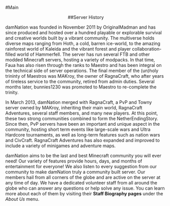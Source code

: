 ---
---
#Main



<div style="text-align: center;" markdown="1">
##Server History
</div>

damNation was founded in November 2011 by OriginalMadman and has since produced and hosted over a hundred playable or explorable survival and creative worlds built by a vibrant community. The multiverse holds diverse maps ranging from Hoth, a cold, barren ice-world, to the amazing rainforest world of Kaleida and the vibrant forest and player collaboration-filled world of Hammerfell. The server has run several FTB and other modded Minecraft servers, hosting a variety of modpacks. In that time, Faua has also risen through the ranks to Maestro and has been integral on the technical side of server operations. The final member of the (un)holy trininty of Maestros was MAKroy, the owner of RagnaCraft, who after years of tireless service to the community, retired from admin duties. Several months later, bunnies1230 was promoted to Maestro to re-complete the trinity.

In March 2013, damNation merged with RagnaCraft, a PvP and Towny server owned by MAKroy, inheriting their main world, RagnaCraft Adventures, several staff members, and many new players. At this point, these two strong communities combined to form the NetherEndingStory. Since then, PvP servers have been an important and unique aspect in the community, hosting short term events like large-scale wars and Ultra Hardcore tournaments, as well as long-term features such as nation wars and CivCraft. RagnaCraft Adventures has also expanded and improved to include a variety of minigames and adventure maps.

damNation aims to be the last and best Minecraft community you will ever need! Our variety of features provide hours, days, and months of entertainment for everyone! We also listen to every suggestion from our community to make damNation truly a community built server. Our members hail from all corners of the globe and are active on the server at any time of day. We have a dedicated volunteer staff from all around the globe who can answer any questions or help solve any issue. You can learn more about each of them by visiting their <b>Staff Biography pages</b> under the <i>About Us</i> menu.
